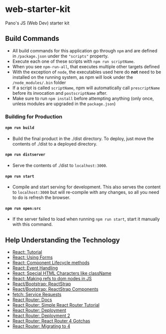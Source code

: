 # web-starter-kit
Pano's JS (Web Dev) starter kit

## Build Commands

- All build commands for this application go through `npm` and are defined in `/package.json` under the `"scripts"` property.
- Execute each one of these scripts with `npm run scriptName`.
- When you see `npm-run-all`, that executes multiple other targets defined
- With the exception of `node`, the executables used here do **not** need to be installed on the running system, as npm will look under the `/node_modules/.bin` folder
- If a script is called `scriptName`, npm will automatically call `prescriptName` before its invocation and `postscriptName` after.
- Make sure to run `npm install` before attempting anything (only once, unless modules are upgraded in the `package.json`)

### Building for Production

#### `npm run build`

- Build the final product in the ./dist directory. To deploy, just move the contents of ./dist to a deployed directory.

#### `npm run distserver`

- Serve the contents of ./dist to `localhost:3000`. 

#### `npm run start`

- Compile and start serving for development. This also serves the content to `localhost:3000` but will re-compile with any changes, so all you need to do is refresh the browser.

#### `npm run open:src`

- If the server failed to load when running `npm run start`, start it manually with this command.
  
## Help Understanding the Technology

- [React: Tutorial](https://reactjs.org/tutorial/tutorial.html)
- [React: Using Forms](https://reactjs.org/docs/forms.html)
- [React: Component Lifecycle methods](https://reactjs.org/docs/react-component.html#componentdidmount)
- [React: Event Handling](https://reactjs.org/docs/handling-events.html)
- [React: Special HTML Characters like className](https://reactjs.org/docs/dom-elements.html)
- [React: Making refs to dom nodes in JS](https://reactjs.org/docs/refs-and-the-dom.html)
- [React/Bootstrap: ReactStrap](https://github.com/reactstrap/reactstrap/blob/master/README.md)
- [React/Bootstrap: ReactStrap Components](https://reactstrap.github.io/components/alerts/)
- [fetch: Service Requests](https://www.npmjs.com/package/whatwg-fetch)
- [React Router: Docs](https://reacttraining.com/react-router/web/guides/philosophy)
- [React Router: Simple React Router Tutorial](https://medium.com/@pshrmn/a-simple-react-router-v4-tutorial-7f23ff27adf)
- [React Router: Deployment](https://stanko.github.io/react-router-subfolder-on-server/)
- [React Router: Deployment 2](https://medium.com/@svinkle/how-to-deploy-a-react-app-to-a-subdirectory-f694d46427c1)
- [React Router: React Router 4 Gotchas](https://medium.com/@djoepramono/react-router-4-gotchas-2ecd1282de65)
- [React Router: Migrating to 4](https://github.com/ReactTraining/react-router/blob/25776d4dc89b8fb2f575884749766355992116b5/packages/react-router/docs/guides/migrating.md#the-router)
